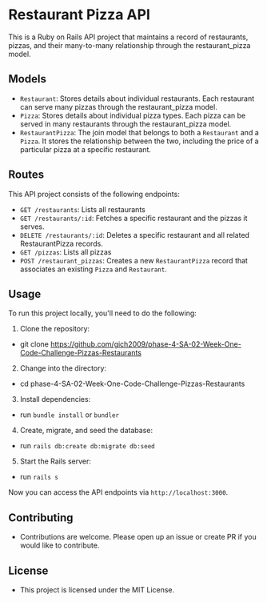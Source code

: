 # Restaurant Pizza API

This is a Ruby on Rails API project that maintains a record of restaurants, pizzas, and their many-to-many relationship through the restaurant_pizza model.

## Models

- `Restaurant`: Stores details about individual restaurants. Each restaurant can serve many pizzas through the restaurant_pizza model.
- `Pizza`: Stores details about individual pizza types. Each pizza can be served in many restaurants through the restaurant_pizza model.
- `RestaurantPizza`: The join model that belongs to both a `Restaurant` and a `Pizza`. It stores the relationship between the two, including the price of a particular pizza at a specific restaurant.

## Routes

This API project consists of the following endpoints:

- `GET /restaurants`: Lists all restaurants
- `GET /restaurants/:id`: Fetches a specific restaurant and the pizzas it serves.
- `DELETE /restaurants/:id`: Deletes a specific restaurant and all related RestaurantPizza records.
- `GET /pizzas`: Lists all pizzas
- `POST /restaurant_pizzas`: Creates a new `RestaurantPizza` record that associates an existing `Pizza` and `Restaurant`.

## Usage

To run this project locally, you'll need to do the following:

1. Clone the repository:

  - git clone <https://github.com/gich2009/phase-4-SA-02-Week-One-Code-Challenge-Pizzas-Restaurants>


2. Change into the directory:

  - cd phase-4-SA-02-Week-One-Code-Challenge-Pizzas-Restaurants


3. Install dependencies:

  - run `bundle install` or `bundler`


4. Create, migrate, and seed the database:

  - run `rails db:create db:migrate db:seed`


5. Start the Rails server:

  - run `rails s`


Now you can access the API endpoints via `http://localhost:3000`.


## Contributing

  - Contributions are welcome. Please open up an issue or create PR if you would like to contribute.


## License

  - This project is licensed under the MIT License.
